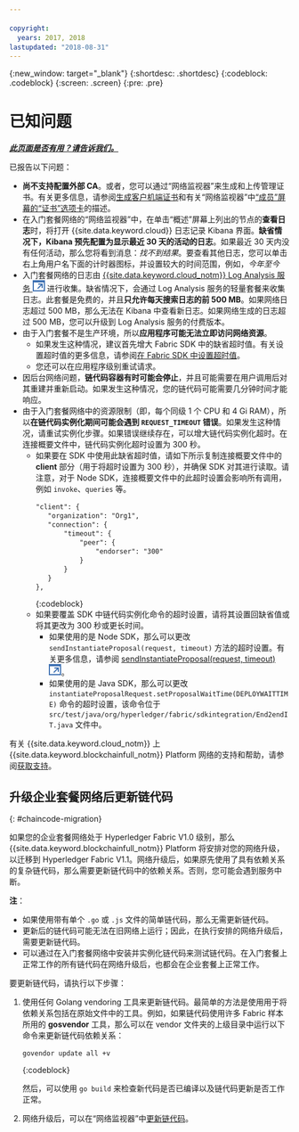```yaml
---

copyright:
  years: 2017, 2018
lastupdated: "2018-08-31"
---
```


{:new_window: target="_blank"}
{:shortdesc: .shortdesc}
{:codeblock: .codeblock}
{:screen: .screen}
{:pre: .pre}


# 已知问题


***[此页面是否有用？请告诉我们。](https://www.surveygizmo.com/s3/4501493/IBM-Blockchain-Documentation)***


已报告以下问题：
- **尚不支持配置外部 CA**。或者，您可以通过“网络监视器”来生成和上传管理证书。有关更多信息，请参阅[生成客户机端证书](v10_application.html#enroll-app)和有关“网络监视器”中[“成员”屏幕的“证书”选项卡](v10_dashboard.html#members)的描述。  
- 在入门套餐网络的“网络监视器”中，在单击“概述”屏幕上列出的节点的**查看日志**时，将打开 {{site.data.keyword.cloud}} 日志记录 Kibana 界面。**缺省情况下，Kibana 预先配置为显示最近 30 天的活动的日志**。如果最近 30 天内没有任何活动，那么您将看到消息：*找不到结果*。要查看其他日志，您可以单击右上角用户名下面的计时器图标，并设置较大的时间范围，例如，*今年至今*  
- 入门套餐网络的日志由 [{{site.data.keyword.cloud_notm}} Log Analysis 服务 ![外部链接图标](images/external_link.svg "外部链接图标")](https://console.bluemix.net/catalog/services/log-analysis) 进行收集。缺省情况下，会通过 Log Analysis 服务的轻量套餐来收集日志。此套餐是免费的，并且**只允许每天搜索日志的前 500 MB**。如果网络日志超过 500 MB，那么无法在 Kibana 中查看新日志。如果网络生成的日志超过 500 MB，您可以升级到 Log Analysis 服务的付费版本。  
- 由于入门套餐不是生产环境，所以**应用程序可能无法立即访问网络资源**。
  - 如果发生这种情况，建议首先增大 Fabric SDK 中的缺省超时值。有关设置超时值的更多信息，请参阅[在 Fabric SDK 中设置超时值](v10_application.html#set-timeout-in-sdk)。
  - 您还可以在应用程序级别重试请求。  
- 因后台网络问题，**链代码容器有时可能会停止**，并且可能需要在用户调用后对其重建并重新启动。如果发生这种情况，您的链代码可能需要几分钟时间才能响应。
- 由于入门套餐网络中的资源限制（即，每个同级 1 个 CPU 和 4 Gi RAM），所以**在链代码实例化期间可能会遇到 `REQUEST_TIMEOUT` 错误**。如果发生这种情况，请重试实例化步骤。如果错误继续存在，可以增大链代码实例化超时。在连接概要文件中，链代码实例化超时设置为 300 秒。
  - 如果要在 SDK 中使用此缺省超时值，请如下所示复制连接概要文件中的 **client** 部分（用于将超时设置为 300 秒），并确保 SDK 对其进行读取。请注意，对于 Node SDK，连接概要文件中的此超时设置会影响所有调用，例如 `invoke`、`queries` 等。
    ```
    "client": {
       "organization": "Org1",
       "connection": {
           "timeout": {
               "peer": {
                   "endorser": "300"
               }
           }
       }
    },
    ```
    {:codeblock}
  - 如果要覆盖 SDK 中链代码实例化命令的超时设置，请将其设置回缺省值或将其更改为 300 秒或更长时间。
    - 如果使用的是 Node SDK，那么可以更改 `sendInstantiateProposal(request, timeout)` 方法的超时设置。有关更多信息，请参阅 [sendInstantiateProposal(request, timeout) ![外部链接图标](images/external_link.svg "外部链接图标")](https://fabric-sdk-node.github.io/Channel.html#sendInstantiateProposal)。
    - 如果使用的是 Java SDK，那么可以更改 `instantiateProposalRequest.setProposalWaitTime(DEPLOYWAITTIME)` 命令的超时设置，该命令位于 `src/test/java/org/hyperledger/fabric/sdkintegration/End2endIT.java` 文件中。

有关 {{site.data.keyword.cloud_notm}} 上 {{site.data.keyword.blockchainfull_notm}} Platform 网络的支持和帮助，请参阅[获取支持](ibmblockchain_support.html)。


## 升级企业套餐网络后更新链代码
{: #chaincode-migration}

如果您的企业套餐网络处于 Hyperledger Fabric V1.0 级别，那么 {{site.data.keyword.blockchainfull_notm}} Platform 将安排对您的网络升级，以迁移到 Hyperledger Fabric V1.1。网络升级后，如果原先使用了具有依赖关系的复杂链代码，那么需要更新链代码中的依赖关系。否则，您可能会遇到服务中断。

**注**：
- 如果使用带有单个 `.go` 或 `.js` 文件的简单链代码，那么无需更新链代码。
- 更新后的链代码可能无法在旧网络上运行；因此，在执行安排的网络升级后，需要更新链代码。
- 可以通过在入门套餐网络中安装并实例化链代码来测试链代码。在入门套餐上正常工作的所有链代码在网络升级后，也都会在企业套餐上正常工作。

要更新链代码，请执行以下步骤：
1. 使用任何 Golang vendoring 工具来更新链代码。最简单的方法是使用用于将依赖关系包括在原始文件中的工具。例如，如果链代码使用许多 Fabric 样本所用的 **gosvendor** 工具，那么可以在 vendor 文件夹的上级目录中运行以下命令来更新链代码依赖关系：
    ```
    govendor update all +v
    ```
    {:codeblock}

    然后，可以使用 `go build` 来检查新代码是否已编译以及链代码更新是否工作正常。

2. 网络升级后，可以在“网络监视器”中[更新链代码](howto/install_instantiate_chaincode.html#updating-a-chaincode)。
